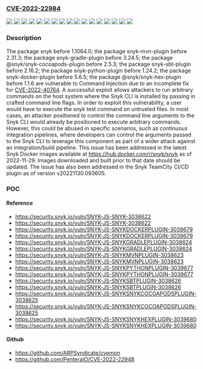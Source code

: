 ### [CVE-2022-22984](https://cve.mitre.org/cgi-bin/cvename.cgi?name=CVE-2022-22984)
![](https://img.shields.io/static/v1?label=Product&message=%40snyk%2Fsnyk-cocoapods-plugin&color=blue)
![](https://img.shields.io/static/v1?label=Product&message=%40snyk%2Fsnyk-hex-plugin&color=blue)
![](https://img.shields.io/static/v1?label=Product&message=snyk&color=blue)
![](https://img.shields.io/static/v1?label=Product&message=snyk-docker-plugin&color=blue)
![](https://img.shields.io/static/v1?label=Product&message=snyk-gradle-plugin&color=blue)
![](https://img.shields.io/static/v1?label=Product&message=snyk-mvn-plugin&color=blue)
![](https://img.shields.io/static/v1?label=Product&message=snyk-python-plugin&color=blue)
![](https://img.shields.io/static/v1?label=Product&message=snyk-sbt-plugin&color=blue)
![](https://img.shields.io/static/v1?label=Version&message=%3C%201.1.6%20&color=brighgreen)
![](https://img.shields.io/static/v1?label=Version&message=%3C%201.1064.0%20&color=brighgreen)
![](https://img.shields.io/static/v1?label=Version&message=%3C%201.24.2%20&color=brighgreen)
![](https://img.shields.io/static/v1?label=Version&message=%3C%202.16.2%20&color=brighgreen)
![](https://img.shields.io/static/v1?label=Version&message=%3C%202.31.3%20&color=brighgreen)
![](https://img.shields.io/static/v1?label=Version&message=%3C%202.5.3%20&color=brighgreen)
![](https://img.shields.io/static/v1?label=Version&message=%3C%203.24.5%20&color=brighgreen)
![](https://img.shields.io/static/v1?label=Version&message=%3C%205.6.5%20&color=brighgreen)
![](https://img.shields.io/static/v1?label=Vulnerability&message=Command%20Injection&color=brighgreen)

### Description

The package snyk before 1.1064.0; the package snyk-mvn-plugin before 2.31.3; the package snyk-gradle-plugin before 3.24.5; the package @snyk/snyk-cocoapods-plugin before 2.5.3; the package snyk-sbt-plugin before 2.16.2; the package snyk-python-plugin before 1.24.2; the package snyk-docker-plugin before 5.6.5; the package @snyk/snyk-hex-plugin before 1.1.6 are vulnerable to Command Injection due to an incomplete fix for [CVE-2022-40764](https://security.snyk.io/vuln/SNYK-JS-SNYK-3037342). A successful exploit allows attackers to run arbitrary commands on the host system where the Snyk CLI is installed by passing in crafted command line flags. In order to exploit this vulnerability, a user would have to execute the snyk test command on untrusted files. In most cases, an attacker positioned to control the command line arguments to the Snyk CLI would already be positioned to execute arbitrary commands. However, this could be abused in specific scenarios, such as continuous integration pipelines, where developers can control the arguments passed to the Snyk CLI to leverage this component as part of a wider attack against an integration/build pipeline. This issue has been addressed in the latest Snyk Docker images available at https://hub.docker.com/r/snyk/snyk as of 2022-11-29. Images downloaded and built prior to that date should be updated. The issue has also been addressed in the Snyk TeamCity CI/CD plugin as of version v20221130.093605.

### POC

#### Reference
- https://security.snyk.io/vuln/SNYK-JS-SNYK-3038622
- https://security.snyk.io/vuln/SNYK-JS-SNYK-3038622
- https://security.snyk.io/vuln/SNYK-JS-SNYKDOCKERPLUGIN-3039679
- https://security.snyk.io/vuln/SNYK-JS-SNYKDOCKERPLUGIN-3039679
- https://security.snyk.io/vuln/SNYK-JS-SNYKGRADLEPLUGIN-3038624
- https://security.snyk.io/vuln/SNYK-JS-SNYKGRADLEPLUGIN-3038624
- https://security.snyk.io/vuln/SNYK-JS-SNYKMVNPLUGIN-3038623
- https://security.snyk.io/vuln/SNYK-JS-SNYKMVNPLUGIN-3038623
- https://security.snyk.io/vuln/SNYK-JS-SNYKPYTHONPLUGIN-3039677
- https://security.snyk.io/vuln/SNYK-JS-SNYKPYTHONPLUGIN-3039677
- https://security.snyk.io/vuln/SNYK-JS-SNYKSBTPLUGIN-3038626
- https://security.snyk.io/vuln/SNYK-JS-SNYKSBTPLUGIN-3038626
- https://security.snyk.io/vuln/SNYK-JS-SNYKSNYKCOCOAPODSPLUGIN-3038625
- https://security.snyk.io/vuln/SNYK-JS-SNYKSNYKCOCOAPODSPLUGIN-3038625
- https://security.snyk.io/vuln/SNYK-JS-SNYKSNYKHEXPLUGIN-3039680
- https://security.snyk.io/vuln/SNYK-JS-SNYKSNYKHEXPLUGIN-3039680

#### Github
- https://github.com/ARPSyndicate/cvemon
- https://github.com/PenteraIO/CVE-2022-22948

